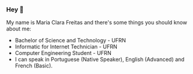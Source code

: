 ### Hey 👋

<!--
**mclarafreitas/mclarafreitas** is a ✨ _special_ ✨ repository because its `README.md` (this file) appears on your GitHub profile.

Here are some ideas to get you started:

- 🔭 I’m currently working on ...
- 🌱 I’m currently learning ...
- 👯 I’m looking to collaborate on ...
- 🤔 I’m looking for help with ...
- 💬 Ask me about ...
- 📫 How to reach me: ...
- 😄 Pronouns: ...
- ⚡ Fun fact: ...
-->
My name is Maria Clara Freitas and there's some things you should know about me:
- Bachelor of Science and Technology - UFRN
- Informatic for Internet Technician - UFRN
- Computer Engineering Student - UFRN
- I can speak in Portuguese (Native Speaker), English (Advanced) and French (Basic).
